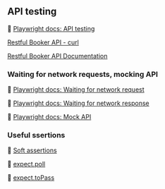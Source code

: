 ## API testing

📌 [Playwright docs: API testing](https://playwright.dev/docs/api-testing)

[Restful Booker API - curl](./restful-booker-api.md)

[Restful Booker API Documentation](https://restful-booker.herokuapp.com/apidoc/index.html)

### Waiting for network requests, mocking API

📌 [Playwright docs: Waiting for network request](https://playwright.dev/docs/api/class-page#page-wait-for-response)

📌 [Playwright docs: Waiting for network response](https://playwright.dev/docs/api/class-page#page-wait-for-response)

📌 [Playwright docs: Mock API](https://playwright.dev/docs/mock)

### Useful ssertions

📌 [Soft assertions](https://playwright.dev/docs/test-assertions#soft-assertions)

📌 [expect.poll](https://playwright.dev/docs/test-assertions#expectpoll)

📌 [expect.toPass](hhttps://playwright.dev/docs/test-assertions#expecttopass)
